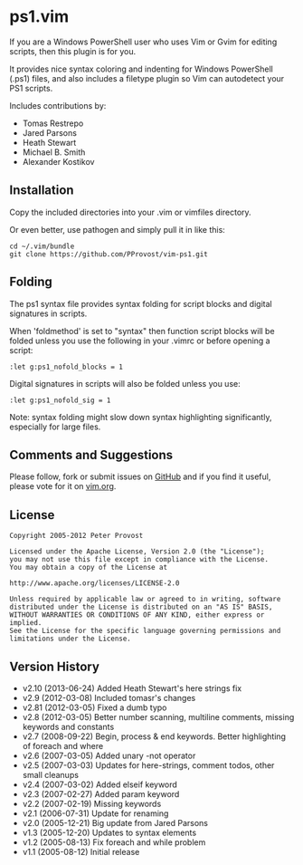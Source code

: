 ps1.vim
=======

If you are a Windows PowerShell user who uses Vim or Gvim for editing scripts, 
then this plugin is for you.

It provides nice syntax coloring and indenting for Windows PowerShell (.ps1)
files, and also includes a filetype plugin so Vim can autodetect your PS1 scripts.

Includes contributions by:

* Tomas Restrepo
* Jared Parsons
* Heath Stewart
* Michael B. Smith
* Alexander Kostikov

Installation
------------

Copy the included directories into your .vim or vimfiles directory.

Or even better, use pathogen and simply pull it in like this:

    cd ~/.vim/bundle
    git clone https://github.com/PProvost/vim-ps1.git

Folding
-------

The ps1 syntax file provides syntax folding for script blocks and digital 
signatures in scripts.

When 'foldmethod' is set to "syntax" then function script blocks will be
folded unless you use the following in your .vimrc or before opening a script:

    :let g:ps1_nofold_blocks = 1

Digital signatures in scripts will also be folded unless you use:

    :let g:ps1_nofold_sig = 1

Note: syntax folding might slow down syntax highlighting significantly,
especially for large files.

Comments and Suggestions
------------------------

Please follow, fork or submit issues on [GitHub](https://github.com/PProvost/vim-ps1) and if you
find it useful, please vote for it on [vim.org](http://www.vim.org/scripts/script.php?script_id=1327).

License
-------

    Copyright 2005-2012 Peter Provost
    
    Licensed under the Apache License, Version 2.0 (the "License");
    you may not use this file except in compliance with the License.
    You may obtain a copy of the License at
    
    http://www.apache.org/licenses/LICENSE-2.0
    
    Unless required by applicable law or agreed to in writing, software
    distributed under the License is distributed on an "AS IS" BASIS,
    WITHOUT WARRANTIES OR CONDITIONS OF ANY KIND, either express or implied.
    See the License for the specific language governing permissions and
    limitations under the License.

Version History
---------------

* v2.10 (2013-06-24) Added Heath Stewart's here strings fix
* v2.9  (2012-03-08) Included tomasr's changes
* v2.81 (2012-03-05) Fixed a dumb typo
* v2.8  (2012-03-05) Better number scanning, multiline comments, missing keywords and constants
* v2.7  (2008-09-22) Begin, process & end keywords. Better highlighting of foreach and where
* v2.6  (2007-03-05) Added unary -not operator
* v2.5  (2007-03-03) Updates for here-strings, comment todos, other small cleanups
* v2.4  (2007-03-02) Added elseif keyword
* v2.3  (2007-02-27) Added param keyword
* v2.2  (2007-02-19) Missing keywords
* v2.1  (2006-07-31) Update for renaming
* v2.0  (2005-12-21) Big update from Jared Parsons
* v1.3  (2005-12-20) Updates to syntax elements
* v1.2  (2005-08-13) Fix foreach and while problem
* v1.1 (2005-08-12) Initial release

